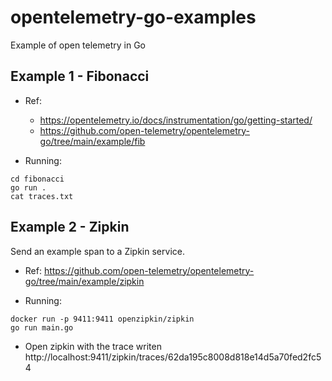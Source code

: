 # opentelemetry-go-examples
Example of open telemetry in Go

## Example 1 - Fibonacci
- Ref:
    - https://opentelemetry.io/docs/instrumentation/go/getting-started/
    - https://github.com/open-telemetry/opentelemetry-go/tree/main/example/fib

- Running:
```
cd fibonacci
go run .
cat traces.txt
```

## Example 2 - Zipkin

Send an example span to a Zipkin service.
- Ref: https://github.com/open-telemetry/opentelemetry-go/tree/main/example/zipkin

- Running:
```
docker run -p 9411:9411 openzipkin/zipkin
go run main.go
```
- Open zipkin with the trace writen http://localhost:9411/zipkin/traces/62da195c8008d818e14d5a70fed2fc54
